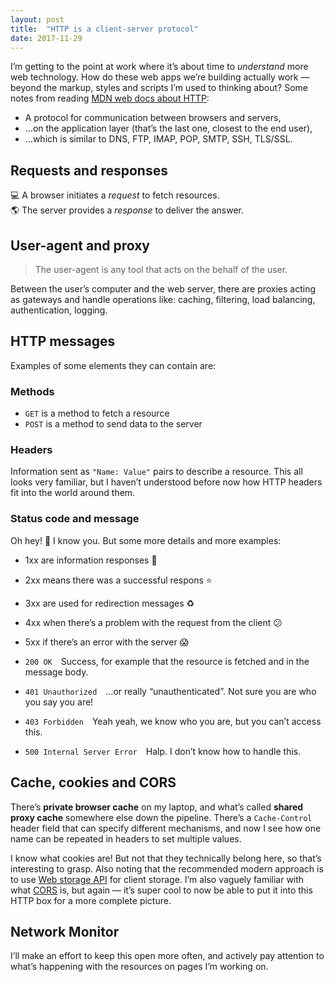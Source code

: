 ```yaml
---
layout: post
title:  "HTTP is a client-server protocol"
date: 2017-11-29
---
```


I’m getting to the point at work where it’s about time to *understand* more web technology. How do these web apps we’re building actually work — beyond the markup, styles and scripts I’m used to thinking about? Some notes from reading [MDN web docs about HTTP](https://developer.mozilla.org/en-US/docs/Web/HTTP/Overview):

* A protocol for communication between browsers and servers,
* …on the application layer (that’s the last one, closest to the end user),
* …which is similar to DNS, FTP, IMAP, POP, SMTP, SSH, TLS/SSL.

## Requests and responses

💻 A browser initiates a *request* to fetch resources.<br>
🌎 The server provides a *response* to deliver the answer.

## User-agent and proxy
> The user-agent is any tool that acts on the behalf of the user.

Between the user’s computer and the web server, there are proxies acting as gateways and handle operations like: caching, filtering, load balancing, authentication, logging.

## HTTP messages
Examples of some elements they can contain are:

### Methods
* `GET` is a method to fetch a resource
* `POST` is a method to send data to the server

### Headers
Information sent as `"Name: Value"` pairs to describe a resource. This all looks very familiar, but I haven’t understood before now how HTTP headers fit into the world around them.

### Status code and message
Oh hey! 👋 I know you. But some more details and more examples:

* 1xx are information responses 💁
* 2xx means there was a successful respons ⭐️
* 3xx are used for redirection messages ♻️
* 4xx when there’s a problem with the request from the client 😕
* 5xx if there’s an error with the server 😱


* `200 OK`&emsp;Success, for example that the resource is fetched and in the message body.
* `401 Unauthorized`&emsp;…or really “unauthenticated”. Not sure you are who you say you are!
* `403 Forbidden`&emsp;Yeah yeah, we know who you are, but you can’t access this.
* `500 Internal Server Error`&emsp;Halp. I don’t know how to handle this.

## Cache, cookies and CORS

There’s **private browser cache** on my laptop, and what’s called **shared proxy cache** somewhere else down the pipeline. There’s a `Cache-Control` header field that can specify different mechanisms, and now I see how one name can be repeated in headers to set multiple values.

I know what cookies are! But not that they technically belong here, so that’s interesting to grasp. Also noting that the recommended modern approach is to use [Web storage API](https://developer.mozilla.org/en-US/docs/Web/API/Web_Storage_API) for client storage. I’m also vaguely familiar with what [CORS](https://developer.mozilla.org/en-US/docs/Web/HTTP/CORS) is, but again — it’s super cool to now be able to put it into this HTTP box for a more complete picture.

## Network Monitor

I’ll make an effort to keep this open more often, and actively pay attention to what’s happening with the resources on pages I’m working on.
